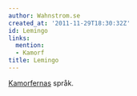 ```yaml
---
author: Wahnstrom.se
created_at: '2011-11-29T18:30:32Z'
id: Lemingo
links:
  mention:
  - Kamorf
title: Lemingo
---
```


[Kamorfernas] språk.

  [Kamorfernas]: Kamorf